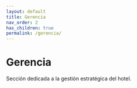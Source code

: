 ```yaml
---
layout: default
title: Gerencia
nav_order: 2
has_children: true
permalink: /gerencia/
---
```


# Gerencia

Sección dedicada a la gestión estratégica del hotel.